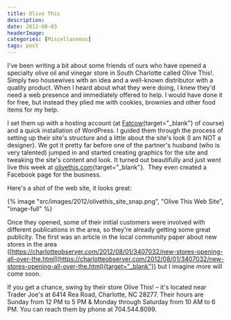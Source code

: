 ```yaml
---
title: Olive This
description: 
date: 2012-08-03
headerImage: 
categories: [Miscellaneous]
tags: post
---
```


I've been writing a bit about some friends of ours who have opened a specialty olive oil and vinegar store in South Charlotte called Olive This!. Simply two housewives with an idea and a well-known distributor with a quality product. When I heard about what they were doing, I knew they'd need a web presence and immediately offered to help. I would have done it for free, but instead they plied me with cookies, brownies and other food items for my help.

I set them up with a hosting account (at [Fatcow](https://fatcow.com/join/index.bml?AffID=607551){target="_blank"} of course) and a quick installation of WordPress. I guided them through the process of setting up their site's structure and a little about the site's look (I am NOT a designer). We got it pretty far before one of the partner's husband (who is very talented) jumped in and started creating graphics for the site and tweaking the site's content and look. It turned out beautifully and just went live this week at [olivethis.com](https://olivethis.com){target="_blank"}.  They even created a Facebook page for the business.

Here's a shot of the web site, it looks great:

{% image "src/images/2012/olivethis_site_snap.png", "Olive This Web Site", "image-full" %}

Once they opened, some of their initial customers were involved with different publications in the area, so they're already getting some great publicity. The first was an article in the local community paper about new stores in the area ([https://charlotteobserver.com/2012/08/01/3407032/new-stores-opening-all-over-the.html](https://charlotteobserver.com/2012/08/01/3407032/new-stores-opening-all-over-the.html){target="_blank"}) but I imagine more will come soon.

If you get a chance, swing by their store Olive This! – it's located near Trader Joe's at 6414 Rea Road, Charlotte, NC 28277. Their hours are Sunday from 12 PM to 5 PM & Monday through Saturday from 10 AM to 6 PM. You can reach them by phone at 704.544.8099.